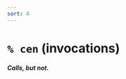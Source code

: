 ```yaml
---
sort: 4
---
```


# `% cen` (invocations) 

##### Calls, but not.

<list dataPath="docs/system/hoon/runes/cn" dataPreview="true" className="runes" linkToFragments="true"></list>

<kids dataPath="docs/system/hoon/runes/cn" className="runes"></kids>